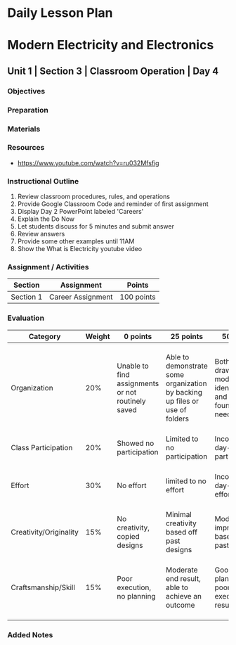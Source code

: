 # Daily Lesson Plan

# Modern Electricity and Electronics

## Unit 1 | Section 3 | Classroom Operation | Day 4

### Objectives

### Preparation

### Materials

### Resources

- https://www.youtube.com/watch?v=ru032Mfsfig

### Instructional Outline

1. Review classroom procedures, rules, and operations
2. Provide Google Classroom Code and reminder of first assignment
3. Display Day 2 PowerPoint labeled 'Careers'
4. Explain the Do Now
5. Let students discuss for 5 minutes and submit answer
6. Review answers
7. Provide some other examples until 11AM
8. Show the What is Electricity youtube video

### Assignment / Activities

| Section  | Assignment | Points |
| ------------- | ------------- | ------------- |
| Section 1 | Career Assignment | 100 points |

### Evaluation

| Category | Weight | 0 points  | 25 points | 50 points | 75 points | 100 points |
| ------------- | ------------- | ------------- | ------------- | ------------- | ------------- | ------------- |
| Organization | 20% | Unable to find assignments or not routinely saved | Able to demonstrate some organization by backing up files or use of folders | Both drawings and models are identifiable and can be found if needed | All drawings are in a folder and models organized by folders in Google Drive | All drawings are in a folder labeled correctly and models organized by folders in Google Drive labeled correctly |
| Class Participation | 20% | Showed no participation | Limited to no participation | Inconsistent day-to-day participation | Participated only when needed  | Engaged daily and actively participated |
| Effort | 30% | No effort | limited to no effort | Inconsistent day-to-day effort | Showed effort only when needed or routinely directed | Continuous day-to-day effort with or without direction |
| Creativity/Originality | 15% | No creativity, copied designs | Minimal creativity based off past designs | Moderate improvements based off past designs | Complete overhaul of past or found designs | Completely new idea/design |
| Craftsmanship/Skill | 15% | Poor execution, no planning | Moderate end result, able to achieve an outcome | Good planning but poorly executed end result | Good planning and good end result although not what had been designed or communicated | Great planning & execution able to achieve what had been designed or communicated |

### Added Notes
